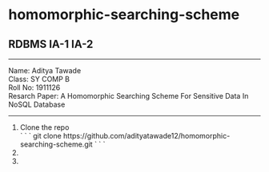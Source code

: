 # homomorphic-searching-scheme
## RDBMS IA-1 IA-2
<hr />
Name: Aditya Tawade <br/>
Class: SY COMP B <br/>
Roll No: 1911126 <br/>
Resarch Paper: A Homomorphic Searching Scheme For Sensitive Data In NoSQL Database <br/>
<hr />
<ol>
  <li>Clone the repo</li>
    ` ` ` git clone https://github.com/adityatawade12/homomorphic-searching-scheme.git
  ` ` `
  <li></li>
  <li></li>
</ol>

